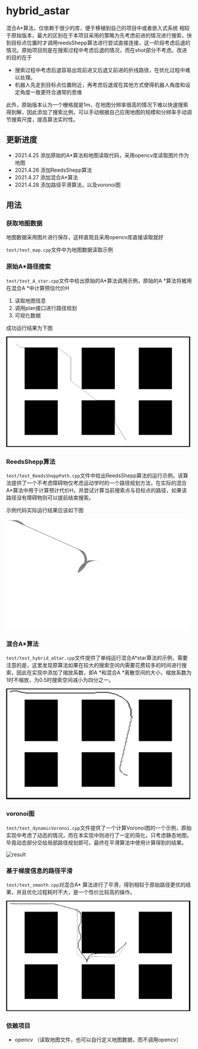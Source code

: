 # hybrid_astar
混合A*算法，仅依赖于很少的库，便于移植到自己的项目中或者嵌入式系统
相较于原始版本，最大的区别在于本项目采用的策略为先考虑前进的情况进行搜索，快到目标点位置时才调用reedsShepp算法进行尝试直接连接，这一阶段考虑后退的情况。原始项目则是在搜索过程中考虑后退的情况，而在shot部分不考虑。改进的目的在于

* 搜索过程中考虑后退容易出现前进又后退又前进的折线路径，在优化过程中难以处理。
* 机器人先走到目标点位置附近，再考虑后退或在其他方式使得机器人角度和设定角度一致更符合通常的思维

此外，原始版本认为一个栅格就是1m，在地图分辨率很高的情况下难以快速搜索得到解，因此添加了搜索比例，可以手动根据自己应用地图的规模和分辨率手动调节搜索尺度，提高算法实时性。

## 更新进度

* 2021.4.25 添加原始的A*算法和地图读取代码，采用opencv库读取图片作为地图
* 2021.4.26 添加ReedsShepp算法
* 2021.4.27 添加混合A*算法
* 2021.4.28 添加路径平滑算法，以及voronoi图
## 用法

### 获取地图数据
地图数据采用图片进行保存，这样直观且采用opencv库直接读取就好

`test/test_map.cpp`文件中为地图数据读取示例

### 原始A*路径搜索
`test/test_A_star.cpp`文件中给出原始的A*算法调用示例，原始的A *算法将被用在混合A *中计算预估代价H 
1. 读取地图信息
2. 调用plan接口进行路径规划
3. 可视化数据

成功运行结果为下图

<img src="pic/a_star.png" alt="a_star" width="500" height="300" align="bottom" />

### ReedsShepp算法 

`test/test_ReedsSheppPath.cpp`文件中给出ReedsShepp算法的运行示例，该算法提供了一个不考虑障碍物仅考虑运动学时的一个路径规划方法，在实际的混合A*算法中用于计算预计代价H，并尝试计算当前搜索点与目标点的路径，如果该路径没有障碍物则可以提前结束搜索。

示例代码实际运行结果应该如下图

<img src="pic/RS.png" alt="ReedsShepp" width="500" height="300" align="bottom" />


### 混合A*算法
`test/test_hybrid_aStar.cpp`文件提供了单纯运行混合A*star算法的示例，需要注意的是，这里发现原算法如果在较大的搜索空间内需要花费较多的时间进行搜索，因此在实现中添加了缩放系数，即A *和混合A *离散空间的大小，缩放系数为1时不缩放，为0.5时搜索空间减小为四分之一。

<img src="pic/hybridAStar.png" alt="hybridAStar" width="500" height="300" align="bottom" />

### voronoi图

`test/test_dynamicVoronoi.cpp`文件提供了一个计算Voronoi图的一个示例，原始实现中考虑了动态的情况，而在本实现中则进行了一定的简化，只考虑静态地图，毕竟动态部分交给局部路径规划即可。最终在平滑算法中使用计算得到的结果。

<img src="pic/result.pgm" alt="result" width="500" height="300" align="bottom" />

### 基于梯度信息的路径平滑
`test/test_smooth.cpp`对混合A* 算法进行了平滑，得到相较于原始路径更优的结果，并且优化过程耗时不大，是一个性价比较高的操作。

<img src="pic/smooth.png" alt="smooth" width="500" height="300" align="bottom" />

### 依赖项目

* opencv （读取地图文件，也可以自行定义地图数据，而不调用opencv）

